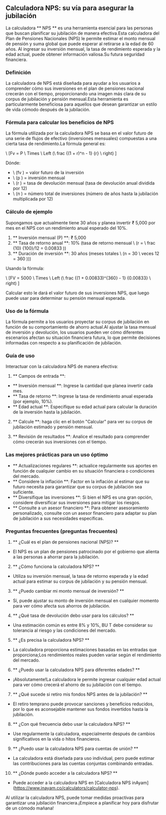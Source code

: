 ## Calculadora NPS: su vía para asegurar la jubilación

La calculadora ** NPS ** es una herramienta esencial para las personas que buscan planificar su jubilación de manera efectiva.Esta calculadora del Plan de Pensiones Nacionales (NPS) le permite estimar el monto mensual de pensión y suma global que puede esperar al retirarse a la edad de 60 años. Al ingresar su inversión mensual, la tasa de rendimiento esperada y la edad actual, puede obtener información valiosa.Su futura seguridad financiera.

### Definición

La calculadora de NPS está diseñada para ayudar a los usuarios a comprender cómo sus inversiones en el plan de pensiones nacional crecerán con el tiempo, proporcionando una imagen más clara de su corpus de jubilación y pensión mensual.Esta herramienta es particularmente beneficiosa para aquellos que desean garantizar un estilo de vida cómodo después de la jubilación.

### Fórmula para calcular los beneficios de NPS

La fórmula utilizada por la calculadora NPS se basa en el valor futuro de una serie de flujos de efectivo (inversiones mensuales) compuestas a una cierta tasa de rendimiento.La fórmula general es:

\ [Fv = P \ Times \ Left (\ frac {(1 + r)^n - 1} {r} \ right) \]

Dónde:
- \ (fv \) = valor futuro de la inversión
- \ (p \) = inversión mensual
- \ (r \) = tasa de devolución mensual (tasa de devolución anual dividida por 12)
- \ (n \) = número total de inversiones (número de años hasta la jubilación multiplicada por 12)

### Cálculo de ejemplo

Supongamos que actualmente tiene 30 años y planea invertir ₹ 5,000 por mes en el NPS con un rendimiento anual esperado del 10%.

1. ** Inversión mensual (P) **: ₹ 5,000
2. ** Tasa de retorno anual **: 10% (tasa de retorno mensual \ (r = \ frac {10} {100}/12 = 0.00833 \))
3. ** Duración de inversión **: 30 años (meses totales \ (n = 30 \ veces 12 = 360 \)))

Usando la fórmula:

\ [FV = 5000 \ Times \ Left (\ frac {(1 + 0.00833)^{360} - 1} {0.00833} \ right) \]

Calcular esto le dará el valor futuro de sus inversiones NPS, que luego puede usar para determinar su pensión mensual esperada.

### Uso de la fórmula

La fórmula permite a los usuarios proyectar su corpus de jubilación en función de su comportamiento de ahorro actual.Al ajustar la tasa mensual de inversión y devolución, los usuarios pueden ver cómo diferentes escenarios afectan su situación financiera futura, lo que permite decisiones informadas con respecto a su planificación de jubilación.

### Guía de uso

Interactuar con la calculadora NPS de manera efectiva:

1. ** Campos de entrada **:
- ** Inversión mensual **: Ingrese la cantidad que planea invertir cada mes.
- ** Tasa de retorno **: Ingrese la tasa de rendimiento anual esperada (por ejemplo, 10%).
- ** Edad actual **: Especifique su edad actual para calcular la duración de la inversión hasta la jubilación.

2. ** Calcule **: haga clic en el botón "Calcular" para ver su corpus de jubilación estimado y pensión mensual.

3. ** Revisión de resultados **: Analice el resultado para comprender cómo crecerán sus inversiones con el tiempo.

### Las mejores prácticas para un uso óptimo

- ** Actualizaciones regulares **: actualice regularmente sus aportes en función de cualquier cambio en su situación financiera o condiciones del mercado.
- ** Considere la inflación **: Factor en la inflación al estimar que su futuro necesita para garantizar que su corpus de jubilación sea suficiente.
- ** Diversifique las inversiones **: Si bien el NPS es una gran opción, considere diversificar sus inversiones para mitigar los riesgos.
- ** Consulte a un asesor financiero **: Para obtener asesoramiento personalizado, consulte con un asesor financiero para adaptar su plan de jubilación a sus necesidades específicas.

### Preguntas frecuentes (preguntas frecuentes)

1. ** ¿Cuál es el plan de pensiones nacional (NPS)? **
- El NPS es un plan de pensiones patrocinado por el gobierno que alienta a las personas a ahorrar para la jubilación.

2. ** ¿Cómo funciona la calculadora NPS? **
- Utiliza su inversión mensual, la tasa de retorno esperada y la edad actual para estimar su corpus de jubilación y su pensión mensual.

3. ** ¿Puedo cambiar mi monto mensual de inversión? **
- Sí, puede ajustar su monto de inversión mensual en cualquier momento para ver cómo afecta sus ahorros de jubilación.

4. ** ¿Qué tasa de devolución debo usar para los cálculos? **
- Una estimación común es entre 8% y 10%, BU T debe considerar su tolerancia al riesgo y las condiciones del mercado.

5. ** ¿Es precisa la calculadora NPS? **
- La calculadora proporciona estimaciones basadas en las entradas que proporciona;Los rendimientos reales pueden variar según el rendimiento del mercado.

6. ** ¿Puedo usar la calculadora NPS para diferentes edades? **
- ¡Absolutamente!La calculadora le permite ingresar cualquier edad actual para ver cómo crecerá el ahorro de su jubilación con el tiempo.

7. ** ¿Qué sucede si retiro mis fondos NPS antes de la jubilación? **
- El retiro temprano puede provocar sanciones y beneficios reducidos, por lo que es aconsejable mantener sus fondos invertidos hasta la jubilación.

8. ** ¿Con qué frecuencia debo usar la calculadora NPS? **
- Use regularmente la calculadora, especialmente después de cambios significativos en la vida o hitos financieros.

9. ** ¿Puedo usar la calculadora NPS para cuentas de unión? **
- La calculadora está diseñada para uso individual, pero puede estimar las contribuciones para las cuentas conjuntas combinando entradas.

10. ** ¿Dónde puedo acceder a la calculadora NPS? **
- Puede acceder a la calculadora NPS en [Calculadora NPS inAyam] (https://www.inayam.co/calculators/calculator-nps).

Al utilizar la calculadora NPS, puede tomar medidas proactivas para garantizar una jubilación financiera.¡Empiece a planificar hoy para disfrutar de un cómodo mañana!